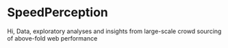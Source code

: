 # SpeedPerception
Hi,
Data, exploratory analyses and insights from large-scale crowd sourcing of above-fold web performance
